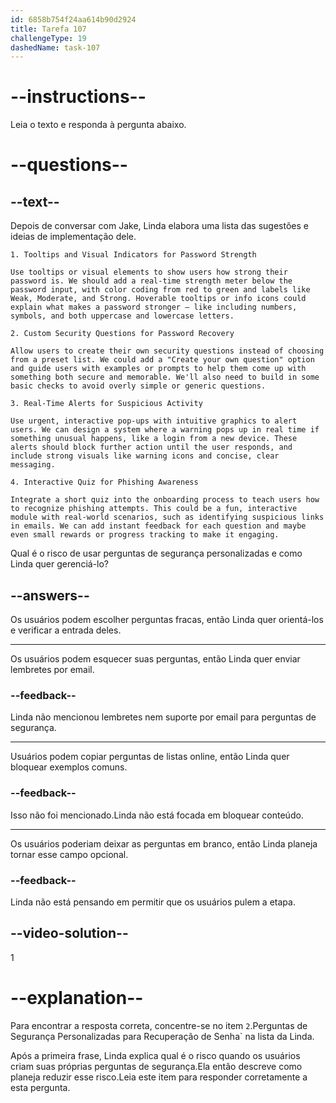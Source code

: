 ```yaml
---
id: 6858b754f24aa614b90d2924
title: Tarefa 107
challengeType: 19
dashedName: task-107
---
```


<!-- READING -->

# --instructions--

Leia o texto e responda à pergunta abaixo.

# --questions--

## --text--

Depois de conversar com Jake, Linda elabora uma lista das sugestões e ideias de implementação dele.

`1. Tooltips and Visual Indicators for Password Strength`

`Use tooltips or visual elements to show users how strong their password is. We should add a real-time strength meter below the password input, with color coding from red to green and labels like Weak, Moderate, and Strong. Hoverable tooltips or info icons could explain what makes a password stronger — like including numbers, symbols, and both uppercase and lowercase letters.`

`2. Custom Security Questions for Password Recovery`

`Allow users to create their own security questions instead of choosing from a preset list. We could add a "Create your own question" option and guide users with examples or prompts to help them come up with something both secure and memorable. We'll also need to build in some basic checks to avoid overly simple or generic questions.`

`3. Real-Time Alerts for Suspicious Activity`

`Use urgent, interactive pop-ups with intuitive graphics to alert users. We can design a system where a warning pops up in real time if something unusual happens, like a login from a new device. These alerts should block further action until the user responds, and include strong visuals like warning icons and concise, clear messaging.`

`4. Interactive Quiz for Phishing Awareness`

`Integrate a short quiz into the onboarding process to teach users how to recognize phishing attempts. This could be a fun, interactive module with real-world scenarios, such as identifying suspicious links in emails. We can add instant feedback for each question and maybe even small rewards or progress tracking to make it engaging.`

Qual é o risco de usar perguntas de segurança personalizadas e como Linda quer gerenciá-lo?

## --answers--

Os usuários podem escolher perguntas fracas, então Linda quer orientá-los e verificar a entrada deles.

---

Os usuários podem esquecer suas perguntas, então Linda quer enviar lembretes por email.

### --feedback--

Linda não mencionou lembretes nem suporte por email para perguntas de segurança.

---

Usuários podem copiar perguntas de listas online, então Linda quer bloquear exemplos comuns.

### --feedback--

Isso não foi mencionado.Linda não está focada em bloquear conteúdo.

---

Os usuários poderiam deixar as perguntas em branco, então Linda planeja tornar esse campo opcional.

### --feedback--

Linda não está pensando em permitir que os usuários pulem a etapa.

## --video-solution--

1

# --explanation--

Para encontrar a resposta correta, concentre-se no item `2`.Perguntas de Segurança Personalizadas para Recuperação de Senha` na lista da Linda.

Após a primeira frase, Linda explica qual é o risco quando os usuários criam suas próprias perguntas de segurança.Ela então descreve como planeja reduzir esse risco.Leia este item para responder corretamente a esta pergunta.

